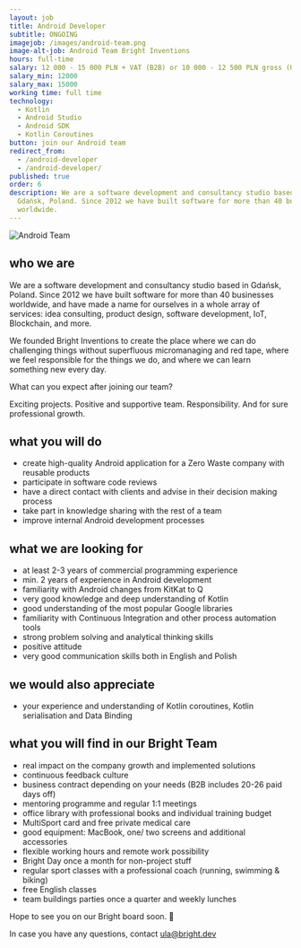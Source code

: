 ```yaml
---
layout: job
title: Android Developer
subtitle: ONGOING
imagejob: /images/android-team.png
image-alt-job: Android Team Bright Inventions
hours: full-time
salary: 12 000 - 15 000 PLN + VAT (B2B) or 10 000 - 12 500 PLN gross (UoP)
salary_min: 12000
salary_max: 15000
working time: full time
technology:
  - Kotlin
  - Android Studio 
  - Android SDK
  - Kotlin Coroutines
button: join our Android team
redirect_from:
  - /android-developer
  - /android-developer/
published: true
order: 6
description: We are a software development and consultancy studio based in
  Gdańsk, Poland. Since 2012 we have built software for more than 40 businesses
  worldwide.
---
```

![Android Team](/images/android-team.png)

## who we are

We are a software development and consultancy studio based in Gdańsk, Poland. Since 2012 we have built software for more than 40 businesses worldwide, and have made a name for ourselves in a whole array of services: idea consulting, product design, software development, IoT, Blockchain, and more.

We founded Bright Inventions to create the place where we can do challenging things without superfluous micromanaging and red tape, where we feel responsible for the things we do, and where we can learn something new every day.

What can you expect after joining our team? 

Exciting projects. Positive and supportive team. Responsibility. And for sure professional growth. 

## what you will do

* create high-quality Android application for a Zero Waste company with reusable products 
* participate in software code reviews
* have a direct contact with clients and advise in their decision making process
* take part in knowledge sharing with the rest of a team
* improve internal Android development processes 

## what we are looking for

* at least 2-3 years of commercial programming experience
* min. 2 years of experience in Android development 
* familiarity with Android changes from KitKat to Q
* very good knowledge and deep understanding of Kotlin
* good understanding of the most popular Google libraries
* familiarity with Continuous Integration and other process automation tools
* strong problem solving and analytical thinking skills
* positive attitude
* very good communication skills both in English and Polish 

## we would also appreciate

* your experience and understanding of Kotlin coroutines, Kotlin serialisation and Data Binding

## what you will find in our Bright Team

* real impact on the company growth and implemented solutions
* continuous feedback culture 
* business contract depending on your needs (B2B includes 20-26 paid days off) 
* mentoring programme and regular 1:1 meetings 
* office library with professional books and individual training budget 
* MultiSport card and free private medical care 
* good equipment: MacBook, one/ two screens and additional accessories
* flexible working hours and remote work possibility 
* Bright Day once a month for non-project stuff
* regular sport classes with a professional coach (running, swimming & biking) 
* free English classes 
* team buildings parties once a quarter and weekly lunches 

Hope to see you on our Bright board soon.  🧡 

In case you have any questions, contact ula@bright.dev
